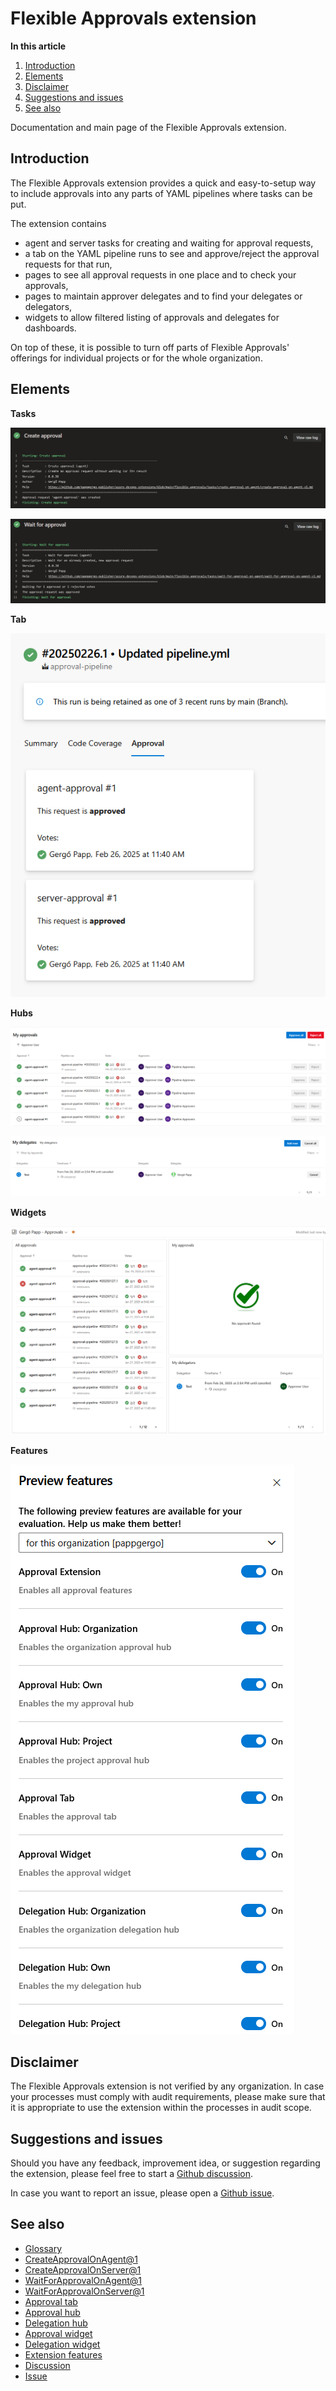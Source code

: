 # Flexible Approvals extension

**In this article**
1. [Introduction](#introduction)
2. [Elements](#elements)
3. [Disclaimer](#disclaimer)
4. [Suggestions and issues](#suggestions-and-issues)
5. [See also](#see-also)

Documentation and main page of the Flexible Approvals extension.

## Introduction

The Flexible Approvals extension provides a quick and easy-to-setup way to 
include approvals into any parts of YAML pipelines where tasks can be put.

The extension contains 
- agent and server tasks for creating and waiting for approval requests,
- a tab on the YAML pipeline runs to see and approve/reject the approval requests for that run,
- pages to see all approval requests in one place and to check your approvals,
- pages to maintain approver delegates and to find your delegates or delegators,
- widgets to allow filtered listing of approvals and delegates for dashboards.

On top of these, it is possible to turn off parts of Flexible Approvals' offerings for individual 
projects or for the whole organization.

## Elements

**Tasks**

![Create approval task](/flexible-approvals/images/readme/create-approval-task.png)

![Wait for approval task](/flexible-approvals/images/readme/wait-for-approval-task.png)

**Tab**

![Approval tab](/flexible-approvals/images/readme/approval-tab.png)

**Hubs**

![Approval hub](/flexible-approvals/images/readme/approval-hub.png)

![Delegation hub](/flexible-approvals/images/readme/delegation-hub.png)

**Widgets**

![Dashboard](/flexible-approvals/images/readme/dashboard.png)

**Features**

![Features](/flexible-approvals/images/readme/features.png)

## Disclaimer

The Flexible Approvals extension is not verified by any organization.
In case your processes must comply with audit requirements, please make sure that it is appropriate to use the extension within the processes in audit scope.

## Suggestions and issues

Should you have any feedback, improvement idea, or suggestion regarding the extension,
please feel free to start a [Github discussion](https://github.com/pappgergo-publisher/azure-devops-extensions/discussions).

In case you want to report an issue,
please open a [Github issue](https://github.com/pappgergo-publisher/azure-devops-extensions/issues).

## See also

- [Glossary](/flexible-approvals/common/glossary.md)
- [CreateApprovalOnAgent@1](/flexible-approvals/tasks/create-approval-on-agent/create-approval-on-agent-v1.md)
- [CreateApprovalOnServer@1](/flexible-approvals/tasks/create-approval-on-server/create-approval-on-server-v1.md)
- [WaitForApprovalOnAgent@1](/flexible-approvals/tasks/wait-for-approval-on-agent/wait-for-approval-on-agent-v1.md)
- [WaitForApprovalOnServer@1](/flexible-approvals/tasks/wait-for-approval-on-server/wait-for-approval-on-server-v1.md)
- [Approval tab](/flexible-approvals/tabs/approval-tab.md)
- [Approval hub](/flexible-approvals/hubs/approval-hub.md)
- [Delegation hub](/flexible-approvals/hubs/delegation-hub.md)
- [Approval widget](/flexible-approvals/widgets/approval-widget.md)
- [Delegation widget](/flexible-approvals/widgets/delegation-widget.md)
- [Extension features](/flexible-approvals/common/extension-features.md)
- [Discussion](https://github.com/pappgergo-publisher/azure-devops-extensions/discussions)
- [Issue](https://github.com/pappgergo-publisher/azure-devops-extensions/issues)